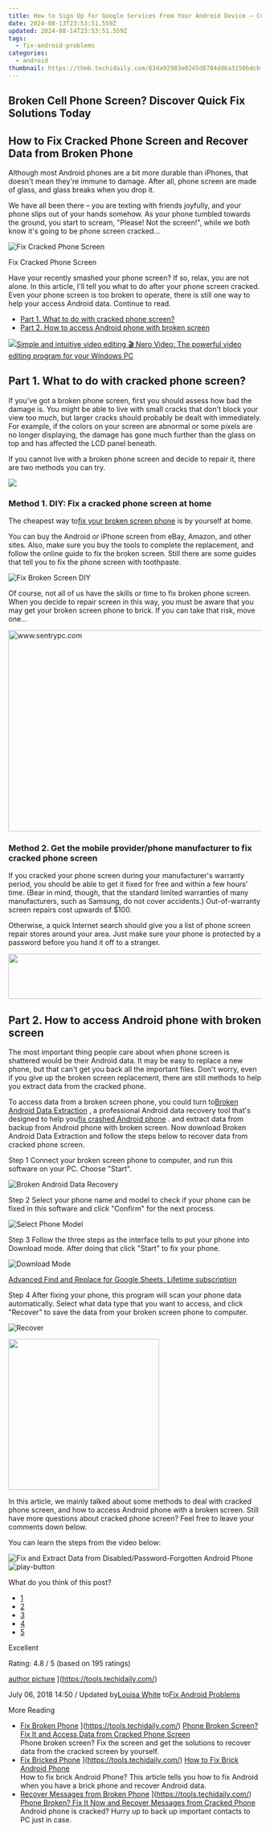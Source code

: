 ```yaml
---
title: How to Sign Up for Google Services From Your Android Device – Complete Walkthrough
date: 2024-08-13T23:53:51.559Z
updated: 2024-08-14T23:53:51.559Z
tags:
  - fix-android-problems
categories:
  - android
thumbnail: https://thmb.techidaily.com/63da92983e0245d8704dd6a3150bdcbfb7cabcd587560ad00c9351b904f56102.jpg
---
```


## Broken Cell Phone Screen? Discover Quick Fix Solutions Today

## How to Fix Cracked Phone Screen and Recover Data from Broken Phone

 Although most Android phones are a bit more durable than iPhones, that doesn't mean they're immune to damage. After all, phone screen are made of glass, and glass breaks when you drop it.

 We have all been there – you are texting with friends joyfully, and your phone slips out of your hands somehow. As your phone tumbled towards the ground, you start to scream, "Please! Not the screen!", while we both know it's going to be phone screen cracked…

![Fix Cracked Phone Screen](https://www.aiseesoft.com/images/broken-android-data-recovery/fix-cracked-phone-screen.jpg)

Fix Cracked Phone Screen

 Have your recently smashed your phone screen? If so, relax, you are not alone. In this article, I'll tell you what to do after your phone screen cracked. Even your phone screen is too broken to operate, there is still one way to help your access Android data. Continue to read.

* [Part 1. What to do with cracked phone screen?](https://tools.techidaily.com/)
* [Part 2. How to access Android phone with broken screen](https://tools.techidaily.com/)

<!-- affiliate ads begin -->
<a href="https://store.nero.com/order/checkout.php?PRODS=42296685&QTY=1&AFFILIATE=108875&CART=1"><img src="http://cdnwww.nero.com/nero-com-wAssets/img/banners/2022/video-pp/ScreenshotSlider/Nero-Video-Advanced-editing.JPG" border="0">Simple and intuitive video editing
🎬 Nero Video:
The powerful video editing program for your Windows PC</a>
<!-- affiliate ads end -->
## Part 1\. What to do with cracked phone screen?

 If you've got a broken phone screen, first you should assess how bad the damage is. You might be able to live with small cracks that don't block your view too much, but larger cracks should probably be dealt with immediately. For example, if the colors on your screen are abnormal or some pixels are no longer displaying, the damage has gone much further than the glass on top and has affected the LCD panel beneath.

 If you cannot live with a broken phone screen and decide to repair it, there are two methods you can try.

<!-- affiliate ads begin -->
<a href="https://shop.incomedia.eu/order/checkout.php?PRODS=14095146&QTY=1&AFFILIATE=108875&CART=1"><img src="https://secure.2checkout.com/images/merchant/8b6cc3ee5ec407721ce3bf5ff4c0f56b/PRO_BUY_728x90-EN.jpg" border="0"></a>
<!-- affiliate ads end -->
### Method 1\. DIY: Fix a cracked phone screen at home

 The cheapest way to[fix your broken screen phone](https://tools.techidaily.com/) is by yourself at home.

 You can buy the Android or iPhone screen from eBay, Amazon, and other sites. Also, make sure you buy the tools to complete the replacement, and follow the online guide to fix the broken screen. Still there are some guides that tell you to fix the phone screen with toothpaste.

![Fix Broken Screen DIY](https://www.aiseesoft.com/images/article/broken-screen/diy-fix-broken-phone.jpg)

 Of course, not all of us have the skills or time to fix broken phone screen. When you decide to repair screen in this way, you must be aware that you may get your broken screen phone to brick. If you can take that risk, move one…

<!-- affiliate ads begin -->
<a href="https://sentrypc.7eer.net/c/5597632/398453/3022" target="_top" id="398453"><img src="//a.impactradius-go.com/display-ad/3022-398453" border="0" alt="www.sentrypc.com" width="580" height="400"/></a><img height="0" width="0" src="https://sentrypc.7eer.net/i/5597632/398453/3022" style="position:absolute;visibility:hidden;" border="0" />
<!-- affiliate ads end -->
### Method 2\. Get the mobile provider/phone manufacturer to fix cracked phone screen

 If you cracked your phone screen during your manufacturer's warranty period, you should be able to get it fixed for free and within a few hours' time. (Bear in mind, though, that the standard limited warranties of many manufacturers, such as Samsung, do not cover accidents.) Out-of-warranty screen repairs cost upwards of $100.

 Otherwise, a quick Internet search should give you a list of phone screen repair stores around your area. Just make sure your phone is protected by a password before you hand it off to a stranger.

<!-- affiliate ads begin -->
<a href="https://united.elfm.net/c/5597632/517826/4704" target="_top" id="517826"><img src="//a.impactradius-go.com/display-ad/4704-517826" border="0" alt="" width="728" height="90"/></a><img height="0" width="0" src="https://united.elfm.net/i/5597632/517826/4704" style="position:absolute;visibility:hidden;" border="0" />
<!-- affiliate ads end -->
## Part 2\. How to access Android phone with broken screen

 The most important thing people care about when phone screen is shattered would be their Android data. It may be easy to replace a new phone, but that can't get you back all the important files. Don't worry, even if you give up the broken screen replacement, there are still methods to help you extract data from the cracked phone.

 To access data from a broken screen phone, you could turn to[Broken Android Data Extraction](https://tools.techidaily.com/aiseesoft-android-data-recovery/) , a professional Android data recovery tool that's designed to help you[fix crashed Android phone](https://tools.techidaily.com/) . and extract data from backup from Android phone with broken screen. Now download Broken Android Data Extraction and follow the steps below to recover data from cracked phone screen.

[](https://secure.2checkout.com/order/cart.php?PRODS=4644627&QTY=1&AFFILIATE=108875)

Step 1 Connect your broken screen phone to computer, and run this software on your PC. Choose "Start".

![Broken Android Data Recovery](https://www.aiseesoft.com/images/fonelab-for-android/fix-broken-phone/start-feature.jpg)

Step 2 Select your phone name and model to check if your phone can be fixed in this software and click "Confirm" for the next process.

![Select Phone Model](https://www.aiseesoft.com/images/fonelab-for-android/fix-broken-phone/select-phone-model.jpg)

Step 3 Follow the three steps as the interface tells to put your phone into Download mode. After doing that click "Start" to fix your phone.

![Download Mode](https://www.aiseesoft.com/images/fonelab-for-android/fix-broken-phone/enter-download-mode.jpg)
<!-- affiliate ads begin -->
<a href="https://secure.2checkout.com/order/checkout.php?PRODS=4729642&QTY=1&AFFILIATE=108875&CART=1">Advanced Find and Replace for Google Sheets, Lifetime subscription</a>
<!-- affiliate ads end -->

Step 4 After fixing your phone, this program will scan your phone data automatically. Select what data type that you want to access, and click "Recover" to save the data from your broken screen phone to computer.

![Recover](https://www.aiseesoft.com/images/fonelab-for-android/fix-broken-phone/extract-data-from-broken-phone.jpg)
<!-- affiliate ads begin -->
<a href="https://coinrule.sjv.io/c/5597632/1958374/18409" target="_top" id="1958374"><img src="//a.impactradius-go.com/display-ad/18409-1958374" border="0" alt="" width="300" height="300"/></a><img height="0" width="0" src="https://imp.pxf.io/i/5597632/1958374/18409" style="position:absolute;visibility:hidden;" border="0" />
<!-- affiliate ads end -->

 In this article, we mainly talked about some methods to deal with cracked phone screen, and how to access Android phone with a broken screen. Still have more questions about cracked phone screen? Feel free to leave your comments down below.

You can learn the steps from the video below:

![Fix and Extract Data from Disabled/Password-Forgotten Android Phone ](https://www.aiseesoft.com/images/youtube-video/video-fix-password-forgotten-android.jpg) ![play-button](https://www.aiseesoft.com/images/play-button.png)

What do you think of this post?

* [1](https://tools.techidaily.com/)
* [2](https://tools.techidaily.com/)
* [3](https://tools.techidaily.com/)
* [4](https://tools.techidaily.com/)
* [5](https://tools.techidaily.com/)

Excellent

Rating: 4.8 / 5 (based on 195 ratings)

[author picture](https://www.aiseesoft.com/images/author/louisa.png) ](https://tools.techidaily.com/)

 July 06, 2018 14:50 / Updated by[Louisa White](https://tools.techidaily.com/) to[Fix Android Problems](https://tools.techidaily.com/)

More Reading

* [Fix Broken Phone](https://www.aiseesoft.com/images/more-reading/fix-broken-phone-s.jpg) ](https://tools.techidaily.com/) [Phone Broken Screen? Fix It and Access Data from Cracked Phone Screen](https://tools.techidaily.com/)  
 Phone broken screen? Fix the screen and get the solutions to recover data from the cracked screen by yourself.
* [Fix Bricked Phone](https://www.aiseesoft.com/images/more-reading/fix-brick-phone-s.jpg) ](https://tools.techidaily.com/) [How to Fix Brick Android Phone](https://tools.techidaily.com/)  
 How to fix brick Android Phone? This article tells you how to fix Android when you have a brick phone and recover Android data.
* [Recover Messages from Broken Phone](https://www.aiseesoft.com/images/more-reading/recover-messages-from-broken-phone-s.jpg) ](https://tools.techidaily.com/) [Phone Broken? Fix It Now and Recover Messages from Cracked Phone](https://tools.techidaily.com/)  
 Android phone is cracked? Hurry up to back up important contacts to PC just in case.

<ins class="adsbygoogle"
     style="display:block"
     data-ad-format="autorelaxed"
     data-ad-client="ca-pub-7571918770474297"
     data-ad-slot="1223367746"></ins>



<ins class="adsbygoogle"
     style="display:block"
     data-ad-client="ca-pub-7571918770474297"
     data-ad-slot="8358498916"
     data-ad-format="auto"
     data-full-width-responsive="true"></ins>
